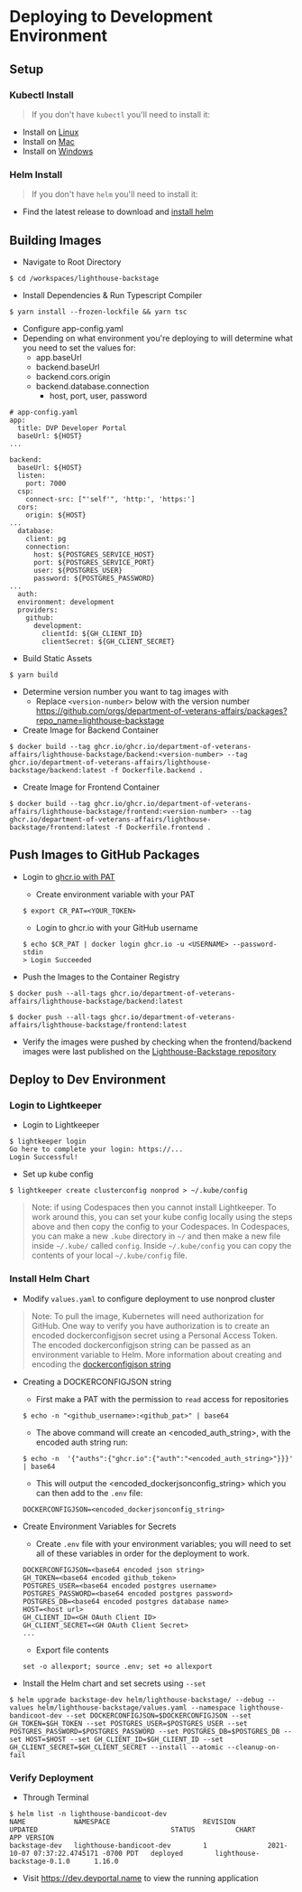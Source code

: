 # Deploying to Development Environment

## Setup

### Kubectl Install
>If you don't have `kubectl` you'll need to install it:
- Install on [Linux](https://kubernetes.io/docs/tasks/tools/install-kubectl-linux/)
- Install on [Mac](https://kubernetes.io/docs/tasks/tools/install-kubectl-macos/)
- Install on [Windows](https://kubernetes.io/docs/tasks/tools/install-kubectl-windows/)

### Helm Install
>If you don't have `helm` you'll need to install it:
- Find the latest release to download and [install helm](https://github.com/helm/helm/releases)

## Building Images
- Navigate to Root Directory
```
$ cd /workspaces/lighthouse-backstage
```
- Install Dependencies & Run Typescript Compiler
```
$ yarn install --frozen-lockfile && yarn tsc
```
- Configure app-config.yaml
- Depending on what environment you're deploying to will determine what you need to set the values for:
  - app.baseUrl
  - backend.baseUrl
  - backend.cors.origin
  - backend.database.connection
    - host, port, user, password
```
# app-config.yaml
app:
  title: DVP Developer Portal
  baseUrl: ${HOST}
...

backend:
  baseUrl: ${HOST}
  listen:
    port: 7000
  csp:
    connect-src: ["'self'", 'http:', 'https:']
  cors:
    origin: ${HOST}
...
  database:
    client: pg
    connection:
      host: ${POSTGRES_SERVICE_HOST}
      port: ${POSTGRES_SERVICE_PORT}
      user: ${POSTGRES_USER}
      password: ${POSTGRES_PASSWORD}
...
  auth:
  environment: development
  providers:
    github:
      development:
        clientId: ${GH_CLIENT_ID}
        clientSecret: ${GH_CLIENT_SECRET}

```
- Build Static Assets
```
$ yarn build
```
- Determine version number you want to tag images with
  - Replace `<version-number>` below with the version number
https://github.com/orgs/department-of-veterans-affairs/packages?repo_name=lighthouse-backstage
- Create Image for Backend Container
```
$ docker build --tag ghcr.io/ghcr.io/department-of-veterans-affairs/lighthouse-backstage/backend:<version-number> --tag ghcr.io/department-of-veterans-affairs/lighthouse-backstage/backend:latest -f Dockerfile.backend .
```
- Create Image for Frontend Container
```
$ docker build --tag ghcr.io/ghcr.io/department-of-veterans-affairs/lighthouse-backstage/frontend:<version-number> --tag ghcr.io/department-of-veterans-affairs/lighthouse-backstage/frontend:latest -f Dockerfile.frontend .
```
## Push Images to GitHub Packages
- Login to [ghcr.io with PAT](https://docs.github.com/en/packages/working-with-a-github-packages-registry/working-with-the-container-registry)
  - Create environment variable with your PAT
  ```
  $ export CR_PAT=<YOUR_TOKEN>
  ```
  - Login to ghcr.io with your GitHub username
  ```
  $ echo $CR_PAT | docker login ghcr.io -u <USERNAME> --password-stdin
  > Login Succeeded
  ```

- Push the Images to the Container Registry
```
$ docker push --all-tags ghcr.io/department-of-veterans-affairs/lighthouse-backstage/backend:latest 
```
```
$ docker push --all-tags ghcr.io/department-of-veterans-affairs/lighthouse-backstage/frontend:latest 
```

- Verify the images were pushed by checking when the frontend/backend images were last published on the [Lighthouse-Backstage repository](https://github.com/orgs/department-of-veterans-affairs/packages?repo_name=lighthouse-backstage) 

## Deploy to Dev Environment

### Login to Lightkeeper
- Login to Lightkeeper
```
$ lightkeeper login
Go here to complete your login: https://...
Login Successful!
```
- Set up kube config
```
$ lightkeeper create clusterconfig nonprod > ~/.kube/config
```
> Note: if using Codespaces then you cannot install Lightkeeper. To work around this, you can set your kube config locally using the steps above and then copy the config to your Codespaces. In Codespaces, you can make a new `.kube` directory in `~/` and then make a new file inside `~/.kube/` called `config`. Inside `~/.kube/config` you can copy the contents of your local `~/.kube/config` file.

### Install Helm Chart
- Modify `values.yaml` to configure deployment to use nonprod cluster

> Note: To pull the image, Kubernetes will need authorization for GitHub. One way to verify you have authorization is to create an encoded dockerconfigjson secret using a Personal Access Token. The encoded dockerconfigjson string can be passed as an environment variable to Helm. More information about creating and encoding the [dockerconfigjson string](https://kubernetes.io/docs/tasks/configure-pod-container/pull-image-private-registry/)

- Creating a DOCKERCONFIGJSON string
  - First make a PAT with the permission to `read` access for repositories
  ```
  $ echo -n "<github_username>:<github_pat>" | base64
  ```
  - The above command will create an <encoded_auth_string>, with the encoded auth string run:
  ```
  $ echo -n  '{"auths":{"ghcr.io":{"auth":"<encoded_auth_string>"}}}' | base64
  ```
  - This will output the <encoded_dockerjsonconfig_string> which you can then add to the `.env` file:
  ```
  DOCKERCONFIGJSON=<encoded_dockerjsonconfig_string>
  ```

- Create Environment Variables for Secrets
  - Create `.env` file with your environment variables; you will need to set all of these variables in order for the deployment to work.
  ```
  DOCKERCONFIGJSON=<base64 encoded json string>
  GH_TOKEN=<base64 encoded github_token>
  POSTGRES_USER=<base64 encoded postgres username>
  POSTGRES_PASSWORD=<base64 encoded postgres password>
  POSTGRES_DB=<base64 encoded postgres database name>
  HOST=<host url>
  GH_CLIENT_ID=<GH OAuth Client ID>
  GH_CLIENT_SECRET=<GH OAuth Client Secret>
  ...
  ```
  - Export file contents
  ```
  set -o allexport; source .env; set +o allexport
  ```

- Install the Helm chart and set secrets using `--set`
```
$ helm upgrade backstage-dev helm/lighthouse-backstage/ --debug --values helm/lighthouse-backstage/values.yaml --namespace lighthouse-bandicoot-dev --set DOCKERCONFIGJSON=$DOCKERCONFIGJSON --set GH_TOKEN=$GH_TOKEN --set POSTGRES_USER=$POSTGRES_USER --set POSTGRES_PASSWORD=$POSTGRES_PASSWORD --set POSTGRES_DB=$POSTGRES_DB --set HOST=$HOST --set GH_CLIENT_ID=$GH_CLIENT_ID --set GH_CLIENT_SECRET=$GH_CLIENT_SECRET --install --atomic --cleanup-on-fail
```

### Verify Deployment
- Through Terminal
```
$ helm list -n lighthouse-bandicoot-dev
NAME            NAMESPACE                       REVISION        UPDATED                                 STATUS          CHART                           APP VERSION
backstage-dev   lighthouse-bandicoot-dev        1               2021-10-07 07:37:22.4745171 -0700 PDT   deployed        lighthouse-backstage-0.1.0      1.16.0
```

- Visit https://dev.devportal.name to view the running application